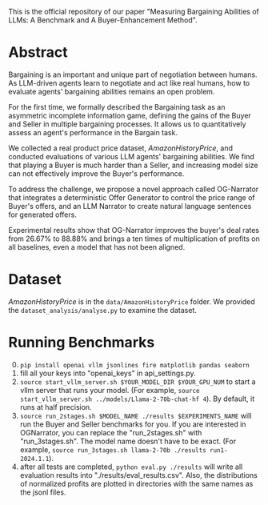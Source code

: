 This is the official repository of our paper "Measuring Bargaining Abilities of LLMs: A Benchmark and A Buyer-Enhancement Method".

# Abstract
Bargaining is an important and unique part of negotiation between humans. As LLM-driven agents learn to negotiate and act like real humans, how to evaluate agents' bargaining abilities remains an open problem.

For the first time, we formally described the Bargaining task as an asymmetric incomplete information game, defining the gains of the Buyer and Seller in multiple bargaining processes. It allows us to quantitatively assess an agent's performance in the Bargain task.

We collected a real product price dataset, *AmazonHistoryPrice*, and conducted evaluations of various LLM agents' bargaining abilities. We find that playing a Buyer is much harder than a Seller, and increasing model size can not effectively improve the Buyer's performance.

To address the challenge, we propose a novel approach called OG-Narrator that integrates a deterministic Offer Generator to control the price range of Buyer's offers, and an LLM Narrator to create natural language sentences for generated offers.

Experimental results show that OG-Narrator improves the buyer's deal rates from 26.67\% to 88.88\% and brings a ten times of multiplication of profits on all baselines, even a model that has not been aligned.

# Dataset
*AmazonHistoryPrice* is in the `data/AmazonHistoryPrice` folder. We provided the `dataset_analysis/analyse.py` to examine the dataset.

# Running Benchmarks
0. `pip install openai vllm jsonlines fire matplotlib pandas seaborn`
1. fill all your keys into "openai_keys" in api_settings.py.
2. `source start_vllm_server.sh $YOUR_MODEL_DIR $YOUR_GPU_NUM` to start a vllm server that runs your model. 
(For example, `source start_vllm_server.sh ../models/Llama-2-70b-chat-hf 4`). By default, it runs at half precision.
3. `source run_2stages.sh $MODEL_NAME ./results $EXPERIMENTS_NAME` will run the Buyer and Seller benchmarks for you. If you are interested in OGNarrator, you can replace the "run_2stages.sh" with "run_3stages.sh". The model name doesn't have to be exact.
(For example, `source run_3stages.sh llama-2-70b ./results run1-2024.1.1`).
4. after all tests are completed, `python eval.py ./results` will write all evaluation results into "./results/eval_results.csv". Also, the distributions of normalized profits are plotted in directories with the same names as the jsonl files.